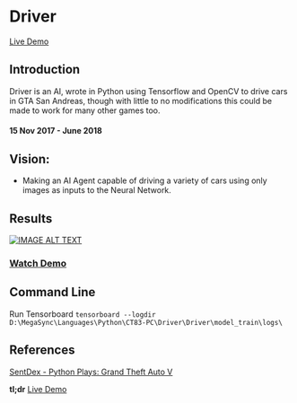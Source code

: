 # Driver

[Live Demo](https://youtu.be/ICIppxuDDL4?t=30s)
 ## Introduction
Driver is an AI, wrote in Python using Tensorflow and OpenCV to drive cars in GTA San Andreas, though with little to no modifications this could be made to work for many other games too.
#### 15 Nov 2017 - June 2018

## Vision:
* Making an AI Agent capable of driving a variety of cars using only images as inputs to the Neural Network.

## Results
[![IMAGE ALT TEXT](http://img.youtube.com/vi/ICIppxuDDL4/0.jpg)](https://youtu.be/ICIppxuDDL4?t=30s "Self Driving Car in GTA SA using Tensorflow and OpenCV - Python")
### [Watch Demo](https://youtu.be/ICIppxuDDL4?t=30s)

## Command Line
Run Tensorboard `tensorboard --logdir D:\MegaSync\Languages\Python\CT83-PC\Driver\Driver\model_train\logs\`



## References
[SentDex - Python Plays: Grand Theft Auto V](https://www.youtube.com/playlist?list=PLQVvvaa0QuDeETZEOy4VdocT7TOjfSA8a)

**tl;dr** [Live Demo](https://youtu.be/ICIppxuDDL4?t=30s)

